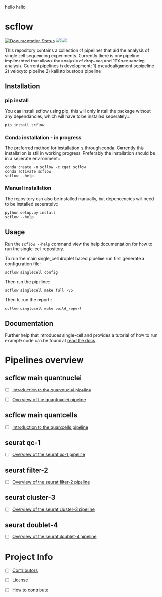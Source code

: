 hello hello


# scflow

<p align="left">
	<a href='https://single-cell.readthedocs.io/en/latest/?badge=latest'>
    <img src='https://readthedocs.org/projects/single-cell/badge/?version=latest' alt='Documentation Status' /></a>
	<a href="https://github.com/Acribbs/scflow/actions/workflows/aattggcc_python.yml/badge.svg", alt="Actions">
		<img src="https://github.com/Acribbs/scflow/actions/workflows/aattggcc_python.yml/badge.svg" /></a>
	<a href="https://twitter.com/CribbsP?lang=en", alt="Twitter followers">
		<img src="https://img.shields.io/twitter/url/http/shields.io.svg?style=social&logo=twitter" /></a>
</p>


This repository contains a collection of pipelines that aid the analysis of single cell sequencing experiments. Currently there is one pipeline implimented that allows the analysis of drop-seq and 10X sequencing analysis. Current pipelines in development: 1) pseudoalignment scpipeline 2) velocyto pipeline 2) kallisto bustools pipeline.

## Installation

### pip install

You can install scflow using pip, this will only install the package without any dependancies, which will have to be installed seperately.::

	pip install scflow

### Conda installation - **in progress**

The preferred method for installation is through conda. Currently this installation is still in working progress. Preferably the
installation should be in a seperate environment::

    conda create -n scflow -c cgat scflow
    conda activate scflow
    scflow --help

### Manual installation

The repository can also be installed manually, but dependencies will need to be installed seperately::

    python setup.py install
    scflow --help

## Usage

Run the ``scflow --help`` command view the help documentation for how to run the single-cell repository.

To run the main single_cell droplet based pipeline run first generate a configuration file::

    scflow singlecell config

Then run the pipeline::

    scflow singlecell make full -v5

Then to run the report::

    scflow singlecell make build_report

## Documentation

Further help that introduces single-cell and provides a tutorial of how to run example
code can be found at [read the docs](http://single-cell.readthedocs.io/)

# Pipelines overview

## scflow main quantnuclei


- [ ] [Introduction to the quantnuclei pipeline](docs/pipelines/Singlenuclei.rst)

- [ ] [Overview of the quantnuclei pipeline](docs/pipelines/quantnuclei.md)

## scflow main quantcells

- [ ] [Introduction to the quantcells pipeline](docs/pipelines/Singlecell.rst)

## seurat qc-1  

- [ ] [Overview of the seurat qc-1 pipeline](docs/pipelines/seurat_qc-1.md)

## seurat filter-2

- [ ] [Overview of the seurat filter-2 pipeline](docs/pipelines/seurat_filter-2.md)

## seurat cluster-3

- [ ] [Overview of the seurat cluster-3 pipeline](docs/pipelines/seurat_cluster-3.md)

## seurat doublet-4

- [ ] [Overview of the seurat doublet-4 pipeline](docs/pipelines/seurat_doublet-4.md)

# Project Info

- [ ] [Contributors](docs/project_info/Contributing.rst)

- [ ] [License](docs/project_info/License.rst)

- [ ] [How to contribute](docs/project_info/how_to_contribute.rst)
